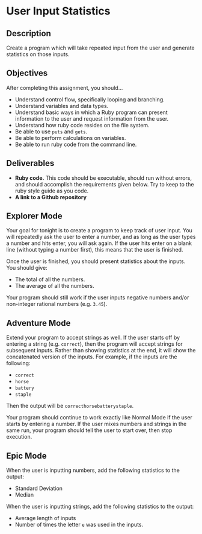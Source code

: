 # User Input Statistics

## Description

Create a program which will take repeated input from the user and generate statistics on those inputs.

## Objectives

After completing this assignment, you should...

* Understand control flow, specifically looping and branching.
* Understand variables and data types.
* Understand basic ways in which a Ruby program can present information to the user and request information from the user.
* Understand how ruby code resides on the file system.
* Be able to use `puts` and `gets`.
* Be able to perform calculations on variables.
* Be able to run ruby code from the command line.

## Deliverables

* **Ruby code.** This code should be executable, should run without errors, and should accomplish the requirements given below. Try to keep to the ruby style guide as you code.
* **A link to a Github repository**

## Explorer Mode

Your goal for tonight is to create a program to keep track of user input.  You will repeatedly ask the user to enter a number, and as long as the user types a number and hits enter, you will ask again.  If the user hits enter on a blank line (without typing a number first), this means that the user is finished.

Once the user is finished, you should present statistics about the inputs.  You should give:
* The total of all the numbers.
* The average of all the numbers.

Your program should still work if the user inputs negative numbers and/or non-integer rational numbers (e.g. `3.45`).

## Adventure Mode

Extend your program to accept strings as well.  If the user starts off by entering a string (e.g. `correct`), then the program will accept strings for subsequent inputs.  Rather than showing statistics at the end, it will show the concatenated version of the inputs.  For example, if the inputs are the following:

* `correct`
* `horse`
* `battery`
* `staple`

Then the output will be `correcthorsebatterystaple`.

Your program should continue to work exactly like Normal Mode if the user starts by entering a number.  If the user mixes numbers and strings in the same run, your program should tell the user to start over, then stop execution.

## Epic Mode

When the user is inputting numbers, add the following statistics to the output:

* Standard Deviation
* Median

When the user is inputting strings, add the following statistics to the output:

* Average length of inputs
* Number of times the letter `e` was used in the inputs.
